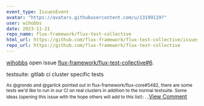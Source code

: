 ```yaml
---
event_type: IssuesEvent
avatar: "https://avatars.githubusercontent.com/u/13199119?"
user: wihobbs
date: 2023-11-21
repo_name: flux-framework/flux-test-collective
html_url: https://github.com/flux-framework/flux-test-collective/issues/6
repo_url: https://github.com/flux-framework/flux-test-collective
---
```


<a href='https://github.com/wihobbs' target='_blank'>wihobbs</a> open issue <a href='https://github.com/flux-framework/flux-test-collective/issues/6' target='_blank'>flux-framework/flux-test-collective#6</a>.

<p>testsuite: gitlab ci cluster specific tests</p><small>As @grondo and @garlick pointed out in flux-framework/flux-core#5482, there are some tests we'd like to run in our CI on real clusters in addition to the normal testsuite. Some ideas (opening this issue with the hope others will add to this list):...</small><a href='https://github.com/flux-framework/flux-test-collective/issues/6' target='_blank'>View Comment</a>